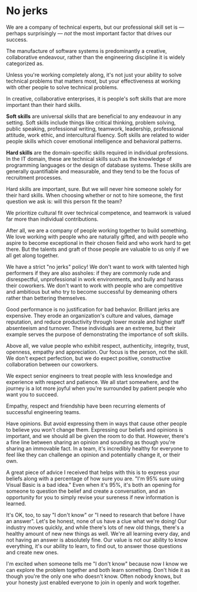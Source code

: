 # No jerks

We are a company of technical experts, but our professional skill set is — perhaps surprisingly — _not_ the most important factor that drives our success.

The manufacture of software systems is predominantly a creative, collaborative endeavour, rather than the engineering discipline it is widely categorized as.

Unless you're working completely along, it's not just your ability to solve technical problems that matters most, but your effectiveness at working with other people to solve technical problems.

In creative, collaborative enterprises, it is people's soft skills that are more important than their hard skills.

**Soft skills** are universal skills that are beneficial to any endeavour in any setting. Soft skills include things like critical thinking, problem solving, public speaking, professional writing, teamwork, leadership, professional attitude, work ethic, and intercultural fluency. Soft skills are related to wider people skills which cover emotional intelligence and behavioral patterns.

**Hard skills** are the domain-specific skills required in individual professions. In the IT domain, these are technical skills such as the knowledge of programming languages or the design of database systems. These skills are generally quantifiable and measurable, and they tend to be the focus of recruitment processes.

Hard skills are important, sure. But we will never hire someone solely for their hard skills. When choosing whether or not to hire someone, the first question we ask is: will this person fit the team?

We prioritize cultural fit over technical competence, and teamwork is valued far more than individual contributions.

After all, we are a company of people working together to build something. We love working with people who are naturally gifted, and with people who aspire to become exceptional in their chosen field and who work hard to get there. But the talents and graft of those people are valuable to us only if we all get along together.

We have a strict "no jerks" policy! We don't want to work with talented high performers if they are also assholes: if they are commonly rude and disrespectful, unprofessional in work environments, and bully and harass their coworkers. We don't want to work with people who are competitive and ambitious but who try to become successful by demeaning others rather than bettering themselves.

Good performance is no justification for bad behavior. Brilliant jerks are expensive. They erode an organization's culture and values, damage reputation, and reduce productivity through lower morale and higher staff absenteeism and turnover. These individuals are an extreme, but their example serves the purpose of demonstrating the importance of soft skills.

Above all, we value people who exhibit respect, authenticity, integrity, trust, openness, empathy and appreciation. Our focus is the person, not the skill. We don't expect perfection, but we do expect positive, constructive collaboration between our coworkers.

We expect senior engineers to treat people with less knowledge and experience with respect and patience. We all start somewhere, and the journey is a lot more joyful when you're surrounded by patient people who want you to succeed.

Empathy, respect and friendship have been recurring elements of successful engineering teams.

Have opinions. But avoid expressing them in ways that cause other people to believe you won't change them. Expressing our beliefs and opinions is important, and we should all be given the room to do that. However, there's a fine line between sharing an opinion and sounding as though you're sharing an immovable fact. In a team, it's incredibly healthy for everyone to feel like they can challenge an opinion and potentially change it, or their own.

A great piece of advice I received that helps with this is to express your beliefs along with a percentage of how sure you are. "I'm 95% sure using Visual Basic is a bad idea." Even when it's 95%, it's both an opening for someone to question the belief and create a conversation, and an opportunity for you to simply revise your sureness if new information is learned.

It's OK, too, to say "I don't know" or "I need to research that before I have an answer". Let's be honest, none of us have a clue what we're doing! Our industry moves quickly, and while there's lots of new old things, there's a healthy amount of new new things as well. We're all learning every day, and not having an answer is absolutely fine. Our value is not our ability to know everything, it's our ability to learn, to find out, to answer those questions and create new ones.

I'm excited when someone tells me "I don't know" because now I know we can explore the problem together and both learn something. Don't hide it as though you're the only one who doesn't know. Often nobody knows, but your honesty just enabled everyone to join in openly and work together.
